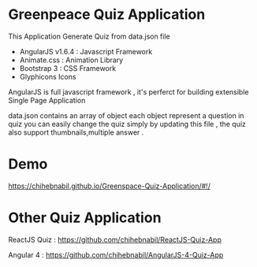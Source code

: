 Greenpeace Quiz Application
==
This Application Generate  Quiz from data.json file

- AngularJS v1.6.4 : Javascript Framework
- Animate.css :  Animation Library
- Bootstrap 3 : CSS Framework
- Glyphicons Icons

AngularJS is full javascript framework , it's perferct for building extensible  Single Page Application

data.json 
contains an array of object each object represent a question in quiz
you can easily  change the quiz simply by updating this file , the quiz also support
thumbnails,multiple answer .




Demo
===
https://chihebnabil.github.io/Greenspace-Quiz-Application/#!/



Other Quiz Application
===

ReactJS Quiz : https://github.com/chihebnabil/ReactJS-Quiz-App

Angular 4    : https://github.com/chihebnabil/AngularJS-4-Quiz-App
